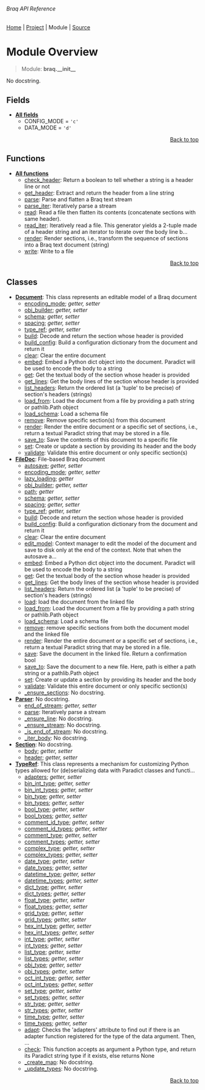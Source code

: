 ###### Braq API Reference
[Home](/docs/api/README.md) | [Project](/README.md) | Module | [Source](/braq/__init__.py)

# Module Overview
> Module: **braq.\_\_init\_\_**

No docstring.

## Fields
- [**All fields**](/docs/api/modules/braq/__init__/fields.md)
    - CONFIG\_MODE = `'c'`
    - DATA\_MODE = `'d'`

<p align="right"><a href="#braq-api-reference">Back to top</a></p>

## Functions
- [**All functions**](/docs/api/modules/braq/__init__/funcs.md)
    - [check\_header](/docs/api/modules/braq/__init__/funcs.md#check_header): Return a boolean to tell whether a string is a header line or not
    - [get\_header](/docs/api/modules/braq/__init__/funcs.md#get_header): Extract and return the header from a line string
    - [parse](/docs/api/modules/braq/__init__/funcs.md#parse): Parse and flatten a Braq text stream
    - [parse\_iter](/docs/api/modules/braq/__init__/funcs.md#parse_iter): Iteratively parse a stream
    - [read](/docs/api/modules/braq/__init__/funcs.md#read): Read a file then flatten its contents (concatenate sections with same header).
    - [read\_iter](/docs/api/modules/braq/__init__/funcs.md#read_iter): Iteratively read a file. This generator yields a 2-tuple made of a header string and an iterator to iterate over the body line b...
    - [render](/docs/api/modules/braq/__init__/funcs.md#render): Render sections, i.e., transform the sequence of sections into a Braq text document (string)
    - [write](/docs/api/modules/braq/__init__/funcs.md#write): Write to a file

<p align="right"><a href="#braq-api-reference">Back to top</a></p>

## Classes
- [**Document**](/docs/api/modules/braq/__init__/class-Document.md): This class represents an editable model of a Braq document
    - [encoding\_mode](/docs/api/modules/braq/__init__/class-Document.md#properties-table); _getter, setter_
    - [obj\_builder](/docs/api/modules/braq/__init__/class-Document.md#properties-table); _getter, setter_
    - [schema](/docs/api/modules/braq/__init__/class-Document.md#properties-table); _getter, setter_
    - [spacing](/docs/api/modules/braq/__init__/class-Document.md#properties-table); _getter, setter_
    - [type\_ref](/docs/api/modules/braq/__init__/class-Document.md#properties-table); _getter, setter_
    - [build](/docs/api/modules/braq/__init__/class-Document.md#build): Decode and return the section whose header is provided
    - [build\_config](/docs/api/modules/braq/__init__/class-Document.md#build_config): Build a configuration dictionary from the document and return it
    - [clear](/docs/api/modules/braq/__init__/class-Document.md#clear): Clear the entire document
    - [embed](/docs/api/modules/braq/__init__/class-Document.md#embed): Embed a Python dict object into the document. Paradict will be used to encode the body to a string
    - [get](/docs/api/modules/braq/__init__/class-Document.md#get): Get the textual body of the section whose header is provided
    - [get\_lines](/docs/api/modules/braq/__init__/class-Document.md#get_lines): Get the body lines of the section whose header is provided
    - [list\_headers](/docs/api/modules/braq/__init__/class-Document.md#list_headers): Return the ordered list (a 'tuple' to be precise) of section's headers (strings)
    - [load\_from](/docs/api/modules/braq/__init__/class-Document.md#load_from): Load the document from a file by providing a path string or pathlib.Path object
    - [load\_schema](/docs/api/modules/braq/__init__/class-Document.md#load_schema): Load a schema file
    - [remove](/docs/api/modules/braq/__init__/class-Document.md#remove): Remove specific section(s) from this document
    - [render](/docs/api/modules/braq/__init__/class-Document.md#render): Render the entire document or a specific set of sections, i.e., return a textual Paradict string that may be stored in a file.
    - [save\_to](/docs/api/modules/braq/__init__/class-Document.md#save_to): Save the contents of this document to a specific file
    - [set](/docs/api/modules/braq/__init__/class-Document.md#set): Create or update a section by providing its header and the body
    - [validate](/docs/api/modules/braq/__init__/class-Document.md#validate): Validate this entire document or only specific section(s)
- [**FileDoc**](/docs/api/modules/braq/__init__/class-FileDoc.md): File-based Braq document
    - [autosave](/docs/api/modules/braq/__init__/class-FileDoc.md#properties-table); _getter, setter_
    - [encoding\_mode](/docs/api/modules/braq/__init__/class-FileDoc.md#properties-table); _getter, setter_
    - [lazy\_loading](/docs/api/modules/braq/__init__/class-FileDoc.md#properties-table); _getter_
    - [obj\_builder](/docs/api/modules/braq/__init__/class-FileDoc.md#properties-table); _getter, setter_
    - [path](/docs/api/modules/braq/__init__/class-FileDoc.md#properties-table); _getter_
    - [schema](/docs/api/modules/braq/__init__/class-FileDoc.md#properties-table); _getter, setter_
    - [spacing](/docs/api/modules/braq/__init__/class-FileDoc.md#properties-table); _getter, setter_
    - [type\_ref](/docs/api/modules/braq/__init__/class-FileDoc.md#properties-table); _getter, setter_
    - [build](/docs/api/modules/braq/__init__/class-FileDoc.md#build): Decode and return the section whose header is provided
    - [build\_config](/docs/api/modules/braq/__init__/class-FileDoc.md#build_config): Build a configuration dictionary from the document and return it
    - [clear](/docs/api/modules/braq/__init__/class-FileDoc.md#clear): Clear the entire document
    - [edit\_model](/docs/api/modules/braq/__init__/class-FileDoc.md#edit_model): Context manager to edit the model of the document and save to disk only at the end of the context. Note that when the autosave a...
    - [embed](/docs/api/modules/braq/__init__/class-FileDoc.md#embed): Embed a Python dict object into the document. Paradict will be used to encode the body to a string
    - [get](/docs/api/modules/braq/__init__/class-FileDoc.md#get): Get the textual body of the section whose header is provided
    - [get\_lines](/docs/api/modules/braq/__init__/class-FileDoc.md#get_lines): Get the body lines of the section whose header is provided
    - [list\_headers](/docs/api/modules/braq/__init__/class-FileDoc.md#list_headers): Return the ordered list (a 'tuple' to be precise) of section's headers (strings)
    - [load](/docs/api/modules/braq/__init__/class-FileDoc.md#load): load the document from the linked file
    - [load\_from](/docs/api/modules/braq/__init__/class-FileDoc.md#load_from): Load the document from a file by providing a path string or pathlib.Path object
    - [load\_schema](/docs/api/modules/braq/__init__/class-FileDoc.md#load_schema): Load a schema file
    - [remove](/docs/api/modules/braq/__init__/class-FileDoc.md#remove): remove specific sections from both the document model and the linked file
    - [render](/docs/api/modules/braq/__init__/class-FileDoc.md#render): Render the entire document or a specific set of sections, i.e., return a textual Paradict string that may be stored in a file.
    - [save](/docs/api/modules/braq/__init__/class-FileDoc.md#save): Save the document in the linked file. Return a confirmation bool
    - [save\_to](/docs/api/modules/braq/__init__/class-FileDoc.md#save_to): Save the document to a new file. Here, path is either a path string or a pathlib.Path object
    - [set](/docs/api/modules/braq/__init__/class-FileDoc.md#set): Create or update a section by providing its header and the body
    - [validate](/docs/api/modules/braq/__init__/class-FileDoc.md#validate): Validate this entire document or only specific section(s)
    - [\_ensure\_sections](/docs/api/modules/braq/__init__/class-FileDoc.md#_ensure_sections): No docstring.
- [**Parser**](/docs/api/modules/braq/__init__/class-Parser.md): No docstring.
    - [end\_of\_stream](/docs/api/modules/braq/__init__/class-Parser.md#properties-table); _getter, setter_
    - [parse](/docs/api/modules/braq/__init__/class-Parser.md#parse): Iteratively parse a stream
    - [\_ensure\_line](/docs/api/modules/braq/__init__/class-Parser.md#_ensure_line): No docstring.
    - [\_ensure\_stream](/docs/api/modules/braq/__init__/class-Parser.md#_ensure_stream): No docstring.
    - [\_is\_end\_of\_stream](/docs/api/modules/braq/__init__/class-Parser.md#_is_end_of_stream): No docstring.
    - [\_iter\_body](/docs/api/modules/braq/__init__/class-Parser.md#_iter_body): No docstring.
- [**Section**](/docs/api/modules/braq/__init__/class-Section.md): No docstring.
    - [body](/docs/api/modules/braq/__init__/class-Section.md#properties-table); _getter, setter_
    - [header](/docs/api/modules/braq/__init__/class-Section.md#properties-table); _getter, setter_
- [**TypeRef**](/docs/api/modules/braq/__init__/class-TypeRef.md): This class represents a mechanism for customizing Python types allowed for (de)serializing data with Paradict classes and functi...
    - [adapters](/docs/api/modules/braq/__init__/class-TypeRef.md#properties-table); _getter, setter_
    - [bin\_int\_type](/docs/api/modules/braq/__init__/class-TypeRef.md#properties-table); _getter, setter_
    - [bin\_int\_types](/docs/api/modules/braq/__init__/class-TypeRef.md#properties-table); _getter, setter_
    - [bin\_type](/docs/api/modules/braq/__init__/class-TypeRef.md#properties-table); _getter, setter_
    - [bin\_types](/docs/api/modules/braq/__init__/class-TypeRef.md#properties-table); _getter, setter_
    - [bool\_type](/docs/api/modules/braq/__init__/class-TypeRef.md#properties-table); _getter, setter_
    - [bool\_types](/docs/api/modules/braq/__init__/class-TypeRef.md#properties-table); _getter, setter_
    - [comment\_id\_type](/docs/api/modules/braq/__init__/class-TypeRef.md#properties-table); _getter, setter_
    - [comment\_id\_types](/docs/api/modules/braq/__init__/class-TypeRef.md#properties-table); _getter, setter_
    - [comment\_type](/docs/api/modules/braq/__init__/class-TypeRef.md#properties-table); _getter, setter_
    - [comment\_types](/docs/api/modules/braq/__init__/class-TypeRef.md#properties-table); _getter, setter_
    - [complex\_type](/docs/api/modules/braq/__init__/class-TypeRef.md#properties-table); _getter, setter_
    - [complex\_types](/docs/api/modules/braq/__init__/class-TypeRef.md#properties-table); _getter, setter_
    - [date\_type](/docs/api/modules/braq/__init__/class-TypeRef.md#properties-table); _getter, setter_
    - [date\_types](/docs/api/modules/braq/__init__/class-TypeRef.md#properties-table); _getter, setter_
    - [datetime\_type](/docs/api/modules/braq/__init__/class-TypeRef.md#properties-table); _getter, setter_
    - [datetime\_types](/docs/api/modules/braq/__init__/class-TypeRef.md#properties-table); _getter, setter_
    - [dict\_type](/docs/api/modules/braq/__init__/class-TypeRef.md#properties-table); _getter, setter_
    - [dict\_types](/docs/api/modules/braq/__init__/class-TypeRef.md#properties-table); _getter, setter_
    - [float\_type](/docs/api/modules/braq/__init__/class-TypeRef.md#properties-table); _getter, setter_
    - [float\_types](/docs/api/modules/braq/__init__/class-TypeRef.md#properties-table); _getter, setter_
    - [grid\_type](/docs/api/modules/braq/__init__/class-TypeRef.md#properties-table); _getter, setter_
    - [grid\_types](/docs/api/modules/braq/__init__/class-TypeRef.md#properties-table); _getter, setter_
    - [hex\_int\_type](/docs/api/modules/braq/__init__/class-TypeRef.md#properties-table); _getter, setter_
    - [hex\_int\_types](/docs/api/modules/braq/__init__/class-TypeRef.md#properties-table); _getter, setter_
    - [int\_type](/docs/api/modules/braq/__init__/class-TypeRef.md#properties-table); _getter, setter_
    - [int\_types](/docs/api/modules/braq/__init__/class-TypeRef.md#properties-table); _getter, setter_
    - [list\_type](/docs/api/modules/braq/__init__/class-TypeRef.md#properties-table); _getter, setter_
    - [list\_types](/docs/api/modules/braq/__init__/class-TypeRef.md#properties-table); _getter, setter_
    - [obj\_type](/docs/api/modules/braq/__init__/class-TypeRef.md#properties-table); _getter, setter_
    - [obj\_types](/docs/api/modules/braq/__init__/class-TypeRef.md#properties-table); _getter, setter_
    - [oct\_int\_type](/docs/api/modules/braq/__init__/class-TypeRef.md#properties-table); _getter, setter_
    - [oct\_int\_types](/docs/api/modules/braq/__init__/class-TypeRef.md#properties-table); _getter, setter_
    - [set\_type](/docs/api/modules/braq/__init__/class-TypeRef.md#properties-table); _getter, setter_
    - [set\_types](/docs/api/modules/braq/__init__/class-TypeRef.md#properties-table); _getter, setter_
    - [str\_type](/docs/api/modules/braq/__init__/class-TypeRef.md#properties-table); _getter, setter_
    - [str\_types](/docs/api/modules/braq/__init__/class-TypeRef.md#properties-table); _getter, setter_
    - [time\_type](/docs/api/modules/braq/__init__/class-TypeRef.md#properties-table); _getter, setter_
    - [time\_types](/docs/api/modules/braq/__init__/class-TypeRef.md#properties-table); _getter, setter_
    - [adapt](/docs/api/modules/braq/__init__/class-TypeRef.md#adapt): Checks the 'adapters' attribute to find out if there is an adapter function registered for the type of the data argument. Then, ...
    - [check](/docs/api/modules/braq/__init__/class-TypeRef.md#check): This function accepts as argument a Python type, and return its Paradict string type if it exists, else returns None
    - [\_create\_map](/docs/api/modules/braq/__init__/class-TypeRef.md#_create_map): No docstring.
    - [\_update\_types](/docs/api/modules/braq/__init__/class-TypeRef.md#_update_types): No docstring.

<p align="right"><a href="#braq-api-reference">Back to top</a></p>
